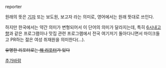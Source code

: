 reporter

원래의 뜻은 [기자](%EA%B8%B0%EC%9E%90.md) 또는 보도원, 보고자 라는 의미로, 영어에서는 원래 뜻대로 쓰인다.

하지만 한국에서는 약간 의미가 변형되어서 이 단어의 의미가 달라지는데, 특히 [6시내고향](6%EC%8B%9C%20%EB%82%B4%EA%B3%A0%ED%96%A5.md)과 같은 프로그램이나 맛집 관련 프로그램에서
전국 여기저기 돌아다니면서 마이크들고 PR하는 젊은 여성 취재원을 의미한다(...).

<del>유명한 리포터로는 [해 리포터](%ED%95%B4%EB%A6%AC%ED%8F%AC%ED%84%B0.md)가 있다</del>

[추가바람](%EC%B6%94%EA%B0%80%EB%B0%94%EB%9E%8C.md)

